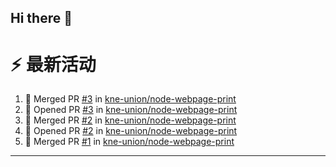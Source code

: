 ## Hi there 👋

<!--

**Here are some ideas to get you started:**

🙋‍♀️ A short introduction - what is your organization all about?
🌈 Contribution guidelines - how can the community get involved?
👩‍💻 Useful resources - where can the community find your docs? Is there anything else the community should know?
🍿 Fun facts - what does your team eat for breakfast?
🧙 Remember, you can do mighty things with the power of [Markdown](https://docs.github.com/github/writing-on-github/getting-started-with-writing-and-formatting-on-github/basic-writing-and-formatting-syntax)
-->


# ⚡ 最新活动

<!--START_SECTION:activity-->
1. 🎉 Merged PR [#3](https://github.com/kne-union/node-webpage-print/pull/3) in [kne-union/node-webpage-print](https://github.com/kne-union/node-webpage-print)
2. 💪 Opened PR [#3](https://github.com/kne-union/node-webpage-print/pull/3) in [kne-union/node-webpage-print](https://github.com/kne-union/node-webpage-print)
3. 🎉 Merged PR [#2](https://github.com/kne-union/node-webpage-print/pull/2) in [kne-union/node-webpage-print](https://github.com/kne-union/node-webpage-print)
4. 💪 Opened PR [#2](https://github.com/kne-union/node-webpage-print/pull/2) in [kne-union/node-webpage-print](https://github.com/kne-union/node-webpage-print)
5. 🎉 Merged PR [#1](https://github.com/kne-union/node-webpage-print/pull/1) in [kne-union/node-webpage-print](https://github.com/kne-union/node-webpage-print)
<!--END_SECTION:activity-->

---
